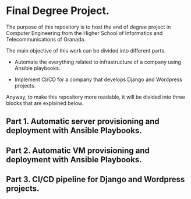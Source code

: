 # Final Degree Project.
The purpose of this repository is to host the end of degree project in Computer Engineering from the Higher School of Informatics and Telecommunications of Granada.

The main objective of this work can be divided into different parts.

- Automate the everything related to infrastructure of a company using Ansible playbooks.

- Implement CI/CD for a company that develops Django and Wordpress projects.


Anyway, to make this repository more readable, it will be divided into three blocks that are explained below.


## Part 1. Automatic server provisioning and deployment with Ansible Playbooks.
## Part 2. Automatic VM provisioning and deployment with Ansible Playbooks.
## Part 3. CI/CD pipeline for Django and Wordpress projects.
